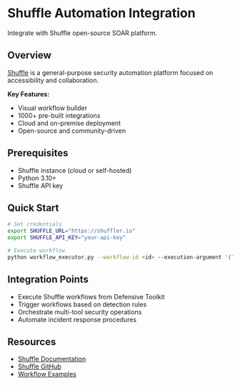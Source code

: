 # Shuffle Automation Integration

Integrate with Shuffle open-source SOAR platform.

## Overview

[Shuffle](https://shuffler.io/) is a general-purpose security automation platform focused on accessibility and collaboration.

**Key Features:**
- Visual workflow builder
- 1000+ pre-built integrations
- Cloud and on-premise deployment
- Open-source and community-driven

## Prerequisites

- Shuffle instance (cloud or self-hosted)
- Python 3.10+
- Shuffle API key

## Quick Start

```bash
# Set credentials
export SHUFFLE_URL="https://shuffler.io"
export SHUFFLE_API_KEY="your-api-key"

# Execute workflow
python workflow_executor.py --workflow-id <id> --execution-argument '{"key": "value"}'
```

## Integration Points

- Execute Shuffle workflows from Defensive Toolkit
- Trigger workflows based on detection rules
- Orchestrate multi-tool security operations
- Automate incident response procedures

## Resources

- [Shuffle Documentation](https://shuffler.io/docs)
- [Shuffle GitHub](https://github.com/Shuffle/Shuffle)
- [Workflow Examples](https://shuffler.io/workflows)
